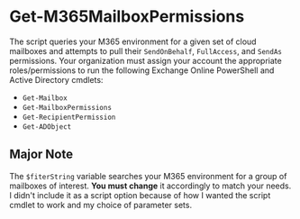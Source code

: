 # Get-M365MailboxPermissions

The script queries your M365 environment for a given set of cloud mailboxes and attempts to pull their `SendOnBehalf`, `FullAccess`, and `SendAs` permissions.  Your organization must assign your account the appropriate roles/permissions to run the following Exchange Online PowerShell and Active Directory cmdlets:

* `Get-Mailbox`
* `Get-MailboxPermissions`
* `Get-RecipientPermission`
* `Get-ADObject`

## Major Note
The `$fiterString` variable searches your M365 environment for a group of mailboxes of interest.  **You must change** it accordingly to match your needs.  I didn't include it as a script option because of how I wanted the script cmdlet to work and my choice of parameter sets.
